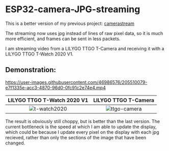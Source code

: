 # ESP32-camera-JPG-streaming
This is a better version of my previous project: [camerastream](https://github.com/amartora/camerastream)<br />

The streaming now uses jpg instead of lines of raw pixel data, so it is much more efficient, and frames can be sent in less packets.<br />

I am streaming video from a LILYGO TTGO T-Camera and receiving it with a LILYGO TTGO T-Watch 2020 V1.

## Demonstration:<br />

https://user-images.githubusercontent.com/46986576/205510079-e7f1335e-acc3-4870-96d0-0fc91c2e74e4.mp4

LILYGO TTGO T-Watch 2020 V1           |  LILYGO TTGO T-Camera
:-------------------------:|:-------------------------:
![t-watch2020](https://user-images.githubusercontent.com/46986576/205510335-086e1562-b65c-4367-bf82-db75e9d0e189.jpg)|![ttgo-camera](https://user-images.githubusercontent.com/46986576/205510337-6986e965-206d-49f3-ac5a-81f51c03815a.jpg)

The result is obviously still choppy, but is better than the last version. The current bottleneck is the speed at which I am able to update the display, which could be because I update every pixel on the display with each jpg recieved, rather than only the sections of the image that have been changed.
